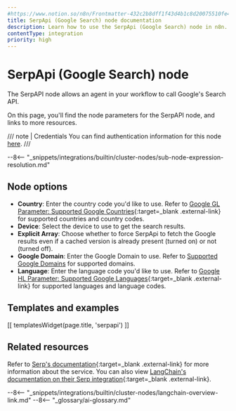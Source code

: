 ```yaml
---
#https://www.notion.so/n8n/Frontmatter-432c2b8dff1f43d4b1c8d20075510fe4
title: SerpApi (Google Search) node documentation
description: Learn how to use the SerpApi (Google Search) node in n8n. Follow technical documentation to integrate SerpApi (Google Search) node into your workflows.
contentType: integration
priority: high
---
```


# SerpApi (Google Search) node

The SerpAPI node allows an agent in your workflow to call Google's Search API.

On this page, you'll find the node parameters for the SerpAPI node, and links to more resources.

/// note | Credentials
You can find authentication information for this node [here](/integrations/builtin/credentials/serp/).
///

--8<-- "_snippets/integrations/builtin/cluster-nodes/sub-node-expression-resolution.md"

## Node options

* **Country**: Enter the country code you'd like to use. Refer to [Google GL Parameter: Supported Google Countries](https://serpapi.com/google-countries){:target=_blank .external-link} for supported countries and country codes.
* **Device**: Select the device to use to get the search results.
* **Explicit Array**: Choose whether to force SerpApi to fetch the Google results even if a cached version is already present (turned on) or not (turned off).
* **Google Domain**: Enter the Google Domain to use. Refer to [Supported Google Domains](https://serpapi.com/google-domains) for supported domains.
* **Language**: Enter the language code you'd like to use. Refer to [Google HL Parameter: Supported Google Languages](https://serpapi.com/google-languages){:target=_blank .external-link} for supported languages and language codes.

## Templates and examples

<!-- see https://www.notion.so/n8n/Pull-in-templates-for-the-integrations-pages-37c716837b804d30a33b47475f6e3780 -->
[[ templatesWidget(page.title, 'serpapi') ]]

## Related resources

Refer to [Serp's documentation](https://serpapi.com/search-api){:target=_blank .external-link} for more information about the service. You can also view [LangChain's documentation on their Serp integration](https://js.langchain.com/docs/api/tools/classes/Serper){:target=_blank .external-link}.

--8<-- "_snippets/integrations/builtin/cluster-nodes/langchain-overview-link.md"
--8<-- "_glossary/ai-glossary.md"
